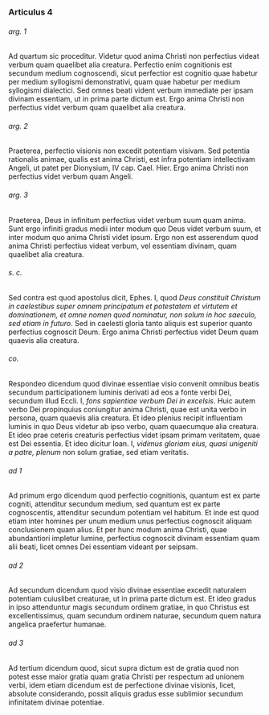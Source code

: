 ### Articulus 4

###### arg. 1
Ad quartum sic proceditur. Videtur quod anima Christi non perfectius videat verbum quam quaelibet alia creatura. Perfectio enim cognitionis est secundum medium cognoscendi, sicut perfectior est cognitio quae habetur per medium syllogismi demonstrativi, quam quae habetur per medium syllogismi dialectici. Sed omnes beati vident verbum immediate per ipsam divinam essentiam, ut in prima parte dictum est. Ergo anima Christi non perfectius videt verbum quam quaelibet alia creatura.

###### arg. 2
Praeterea, perfectio visionis non excedit potentiam visivam. Sed potentia rationalis animae, qualis est anima Christi, est infra potentiam intellectivam Angeli, ut patet per Dionysium, IV cap. Cael. Hier. Ergo anima Christi non perfectius videt verbum quam Angeli.

###### arg. 3
Praeterea, Deus in infinitum perfectius videt verbum suum quam anima. Sunt ergo infiniti gradus medii inter modum quo Deus videt verbum suum, et inter modum quo anima Christi videt ipsum. Ergo non est asserendum quod anima Christi perfectius videat verbum, vel essentiam divinam, quam quaelibet alia creatura.

###### s. c.
Sed contra est quod apostolus dicit, Ephes. I, quod *Deus constituit Christum in caelestibus super omnem principatum et potestatem et virtutem et dominationem, et omne nomen quod nominatur, non solum in hoc saeculo, sed etiam in futuro*. Sed in caelesti gloria tanto aliquis est superior quanto perfectius cognoscit Deum. Ergo anima Christi perfectius videt Deum quam quaevis alia creatura.

###### co.
Respondeo dicendum quod divinae essentiae visio convenit omnibus beatis secundum participationem luminis derivati ad eos a fonte verbi Dei, secundum illud Eccli. I, *fons sapientiae verbum Dei in excelsis*. Huic autem verbo Dei propinquius coniungitur anima Christi, quae est unita verbo in persona, quam quaevis alia creatura. Et ideo plenius recipit influentiam luminis in quo Deus videtur ab ipso verbo, quam quaecumque alia creatura. Et ideo prae ceteris creaturis perfectius videt ipsam primam veritatem, quae est Dei essentia. Et ideo dicitur Ioan. I, *vidimus gloriam eius, quasi unigeniti a patre, plenum* non solum gratiae, sed etiam veritatis.

###### ad 1
Ad primum ergo dicendum quod perfectio cognitionis, quantum est ex parte cogniti, attenditur secundum medium, sed quantum est ex parte cognoscentis, attenditur secundum potentiam vel habitum. Et inde est quod etiam inter homines per unum medium unus perfectius cognoscit aliquam conclusionem quam alius. Et per hunc modum anima Christi, quae abundantiori impletur lumine, perfectius cognoscit divinam essentiam quam alii beati, licet omnes Dei essentiam videant per seipsam.

###### ad 2
Ad secundum dicendum quod visio divinae essentiae excedit naturalem potentiam cuiuslibet creaturae, ut in prima parte dictum est. Et ideo gradus in ipso attenduntur magis secundum ordinem gratiae, in quo Christus est excellentissimus, quam secundum ordinem naturae, secundum quem natura angelica praefertur humanae.

###### ad 3
Ad tertium dicendum quod, sicut supra dictum est de gratia quod non potest esse maior gratia quam gratia Christi per respectum ad unionem verbi, idem etiam dicendum est de perfectione divinae visionis, licet, absolute considerando, possit aliquis gradus esse sublimior secundum infinitatem divinae potentiae.


